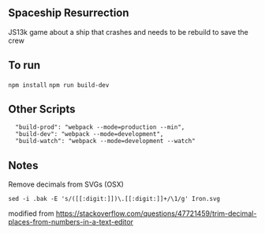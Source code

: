## Spaceship Resurrection

JS13k game about a ship that crashes and needs to be rebuild to save the crew

## To run

`npm install`
`npm run build-dev`

## Other Scripts

```
  "build-prod": "webpack --mode=production --min",
  "build-dev": "webpack --mode=development",
  "build-watch": "webpack --mode=development --watch"
```

## Notes

Remove decimals from SVGs (OSX)

```
sed -i .bak -E 's/([[:digit:]])\.[[:digit:]]+/\1/g' Iron.svg
```

modified from https://stackoverflow.com/questions/47721459/trim-decimal-places-from-numbers-in-a-text-editor
